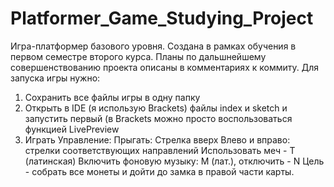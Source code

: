 # Platformer_Game_Studying_Project
Игра-платформер базового уровня. Создана в рамках обучения в первом семестре второго курса.
Планы по дальшнейшему совершенствованию проекта описаны в комментариях к коммиту. 
Для запуска игры нужно:
1) Сохранить все файлы игры в одну папку
2) Открыть в IDE (я использую Brackets) файлы index и sketch и запустить первый (в Brackets можно просто воспользоваться функцией
LivePreview
3) Играть
Управление:
Прыгать: Стрелка вверх
Влево и вправо: стрелки соответствующих направлений
Использовать меч - T (латинская)
Включить фоновую музыку: M (лат.), отключить - N
Цель - собрать все монеты и дойти до замка в правой части карты.
